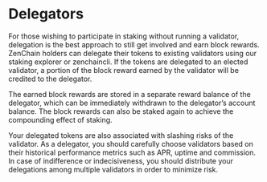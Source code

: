 # Delegators

For those wishing to participate in staking without running a validator, delegation is the best approach to still get involved and earn block rewards. ZenChain holders can delegate their tokens to existing validators using our staking explorer or zenchaincli. If the tokens are delegated to an elected validator, a portion of the block reward earned by the validator will be credited to the delegator.

The earned block rewards are stored in a separate reward balance of the delegator, which can be immediately withdrawn to the delegator’s account balance. The block rewards can also be staked again to achieve the compounding effect of staking.

Your delegated tokens are also associated with slashing risks of the validator. As a delegator, you should carefully choose validators based on their historical performance metrics such as APR, uptime and commission. In case of indifference or indecisiveness, you should distribute your delegations among multiple validators in order to minimize risk.

[  
](https://docs.harmony.one/home/network/validators/definitions)


